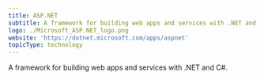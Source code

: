 ```yaml
---
title: ASP.NET
subtitle: A framework for building web apps and services with .NET and C#.
logo: ./Microsoft_ASP.NET_logo.png
website: 'https://dotnet.microsoft.com/apps/aspnet'
topicType: technology
---
```


A framework for building web apps and services with .NET and C#.
